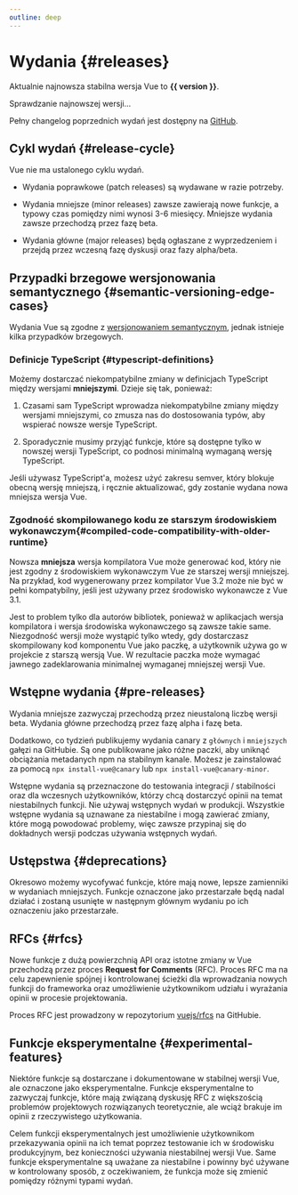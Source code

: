 ```yaml
---
outline: deep
---
```


<script setup>
import { ref, onMounted } from 'vue'

const version = ref()

onMounted(async () => {
  const res = await fetch('https://api.github.com/repos/vuejs/core/releases/latest')
  version.value = (await res.json()).name
})
</script>

# Wydania {#releases}

<p v-if="version">
Aktualnie najnowsza stabilna wersja Vue to <strong>{{ version }}</strong>.
</p>
<p v-else>
Sprawdzanie najnowszej wersji...
</p>

Pełny changelog poprzednich wydań jest dostępny na [GitHub](https://github.com/vuejs/core/blob/main/CHANGELOG.md).

## Cykl wydań {#release-cycle}

Vue nie ma ustalonego cyklu wydań.

- Wydania poprawkowe (patch releases) są wydawane w razie potrzeby.

- Wydania mniejsze (minor releases) zawsze zawierają nowe funkcje, a typowy czas pomiędzy nimi wynosi 3-6 miesięcy. Mniejsze wydania zawsze przechodzą przez fazę beta.

- Wydania główne (major releases) będą ogłaszane z wyprzedzeniem i przejdą przez wczesną fazę dyskusji oraz fazy alpha/beta.

## Przypadki brzegowe wersjonowania semantycznego {#semantic-versioning-edge-cases}

Wydania Vue są zgodne z [wersjonowaniem semantycznym](https://semver.org/), jednak istnieje kilka przypadków brzegowych.

### Definicje TypeScript {#typescript-definitions}

Możemy dostarczać niekompatybilne zmiany w definicjach TypeScript między wersjami **mniejszymi**. Dzieje się tak, ponieważ:

1. Czasami sam TypeScript wprowadza niekompatybilne zmiany między wersjami mniejszymi, co zmusza nas do dostosowania typów, aby wspierać nowsze wersje TypeScript.

2. Sporadycznie musimy przyjąć funkcje, które są dostępne tylko w nowszej wersji TypeScript, co podnosi minimalną wymaganą wersję TypeScript.

Jeśli używasz TypeScript'a, możesz użyć zakresu semver, który blokuje obecną wersję mniejszą, i ręcznie aktualizować, gdy zostanie wydana nowa mniejsza wersja Vue.

### Zgodność skompilowanego kodu ze starszym środowiskiem wykonawczym{#compiled-code-compatibility-with-older-runtime}

Nowsza **mniejsza** wersja kompilatora Vue może generować kod, który nie jest zgodny z środowiskiem wykonawczym Vue ze starszej wersji mniejszej. Na przykład, kod wygenerowany przez kompilator Vue 3.2 może nie być w pełni kompatybilny, jeśli jest używany przez środowisko wykonawcze z Vue 3.1.

Jest to problem tylko dla autorów bibliotek, ponieważ w aplikacjach wersja kompilatora i wersja środowiska wykonawczego są zawsze takie same. Niezgodność wersji może wystąpić tylko wtedy, gdy dostarczasz skompilowany kod komponentu Vue jako paczkę, a użytkownik używa go w projekcie z starszą wersją Vue. W rezultacie paczka może wymagać jawnego zadeklarowania minimalnej wymaganej mniejszej wersji Vue.

## Wstępne wydania {#pre-releases}

Wydania mniejsze zazwyczaj przechodzą przez nieustaloną liczbę wersji beta. Wydania główne przechodzą przez fazę alpha i fazę beta.

Dodatkowo, co tydzień publikujemy wydania canary z `głównych` i `mniejszych` gałęzi na GitHubie. Są one publikowane jako różne paczki, aby uniknąć obciążania metadanych npm na stabilnym kanale. Możesz je zainstalować za pomocą `npx install-vue@canary` lub `npx install-vue@canary-minor`.

Wstępne wydania są przeznaczone do testowania integracji / stabilności oraz dla wczesnych użytkowników, którzy chcą dostarczyć opinii na temat niestabilnych funkcji. Nie używaj wstępnych wydań w produkcji. Wszystkie wstępne wydania są uznawane za niestabilne i mogą zawierać zmiany, które mogą powodować problemy, więc zawsze przypinaj się do dokładnych wersji podczas używania wstępnych wydań.

## Ustępstwa {#deprecations}

Okresowo możemy wycofywać funkcje, które mają nowe, lepsze zamienniki w wydaniach mniejszych. Funkcje oznaczone jako przestarzałe będą nadal działać i zostaną usunięte w następnym głównym wydaniu po ich oznaczeniu jako przestarzałe.

## RFCs {#rfcs}

Nowe funkcje z dużą powierzchnią API oraz istotne zmiany w Vue przechodzą przez proces **Request for Comments** (RFC). Proces RFC ma na celu zapewnienie spójnej i kontrolowanej ścieżki dla wprowadzania nowych funkcji do frameworka oraz umożliwienie użytkownikom udziału i wyrażania opinii w procesie projektowania.

Proces RFC jest prowadzony w repozytorium [vuejs/rfcs](https://github.com/vuejs/rfcs) na GitHubie.

## Funkcje eksperymentalne {#experimental-features}

Niektóre funkcje są dostarczane i dokumentowane w stabilnej wersji Vue, ale oznaczone jako eksperymentalne. Funkcje eksperymentalne to zazwyczaj funkcje, które mają związaną dyskusję RFC z większością problemów projektowych rozwiązanych teoretycznie, ale wciąż brakuje im opinii z rzeczywistego użytkowania.

Celem funkcji eksperymentalnych jest umożliwienie użytkownikom przekazywania opinii na ich temat poprzez testowanie ich w środowisku produkcyjnym, bez konieczności używania niestabilnej wersji Vue. Same funkcje eksperymentalne są uważane za niestabilne i powinny być używane w kontrolowany sposób, z oczekiwaniem, że funkcja może się zmienić pomiędzy różnymi typami wydań.
